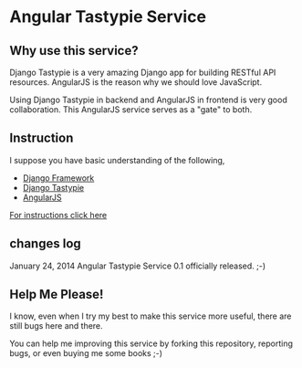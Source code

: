 # Angular Tastypie Service

## Why use this service?
Django Tastypie is a very amazing Django app for building RESTful API resources. AngularJS is the reason why we should love JavaScript.

Using Django Tastypie in backend and AngularJS in frontend is very good collaboration. This AngularJS service serves as a "gate" to both.

## Instruction
I suppose you have basic understanding of the following,

- [Django Framework](https://docs.djangoproject.com/)
- [Django Tastypie](http://django-tastypie.readthedocs.org/en/latest/interacting.html)
- [AngularJS](http://www.youtube.com/watch?v=i9MHigUZKEM)

[For instructions click here](http://tyaslab.com/django-tastypie-implementation-in-angularjs-with-angular-tastypie-service/)

## changes log

January 24, 2014 Angular Tastypie Service 0.1 officially released. ;-)

## Help Me Please!
I know, even when I try my best to make this service more useful, there are still bugs here and there.

You can help me improving this service by forking this repository, reporting bugs, or even buying me some books ;-)
